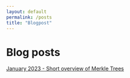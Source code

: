 ```yaml
---
layout: default
permalink: /posts
title: "Blogpost"
---
```



# Blog posts

[January 2023 - Short overview of Merkle Trees](https://matteobertolino92.github.io/posts/merkling)

